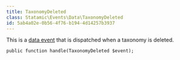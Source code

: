 ```yaml
---
title: TaxonomyDeleted
class: Statamic\Events\Data\TaxonomyDeleted
id: 5ab4a02e-0b56-4f76-b194-4d14257b3937
---
```

This is a [data event](/addons/events/#data-events) that is dispatched when a taxonomy is deleted.

```
public function handle(TaxonomyDeleted $event);
```
